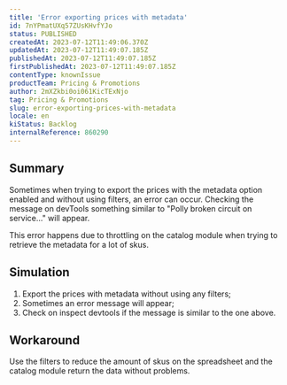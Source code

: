 ```yaml
---
title: 'Error exporting prices with metadata'
id: 7nYPmatUXq57ZUsKHvfYJo
status: PUBLISHED
createdAt: 2023-07-12T11:49:06.370Z
updatedAt: 2023-07-12T11:49:07.185Z
publishedAt: 2023-07-12T11:49:07.185Z
firstPublishedAt: 2023-07-12T11:49:07.185Z
contentType: knownIssue
productTeam: Pricing & Promotions
author: 2mXZkbi0oi061KicTExNjo
tag: Pricing & Promotions
slug: error-exporting-prices-with-metadata
locale: en
kiStatus: Backlog
internalReference: 860290
---
```


## Summary


Sometimes when trying to export the prices with the metadata option enabled and without using filters, an error can occur. Checking the message on devTools something similar to "Polly broken circuit on service..." will appear.

This error happens due to throttling on the catalog module when trying to retrieve the metadata for a lot of skus.


##

## Simulation



1. Export the prices with metadata without using any filters;
2. Sometimes an error message will appear;
3. Check on inspect devtools if the message is similar to the one above.


##

## Workaround


Use the filters to reduce the amount of skus on the spreadsheet and the catalog module return the data without problems.





